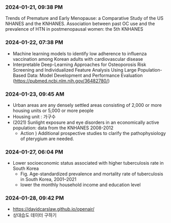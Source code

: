 ### 2024-01-21, 09:38 PM
Trends of Premature and Early Menopause: 
a Comparative Study of the US NHANES and the KNHANES.
Association between past OC use and the prevalence of HTN in postmenopausal women: the 5th KNHANES

### 2024-01-22, 07:38 PM

- Machine learning models to identify low adherence to influenza vaccination among Korean adults with cardiovascular disease
- Interpretable Deep-Learning Approaches for Osteoporosis Risk Screening and Individualized Feature Analysis Using Large Population-Based Data: Model Development and Performance Evaluation
(https://pubmed.ncbi.nlm.nih.gov/36482780/)

### 2024-01-23, 09:45 AM
- Urban areas are any densely settled areas consisting of 2,000 or more housing units or 5,000 or more people
- Housing unit : 가구수
- (2021) Sunlight exposure and eye disorders in an economically active population: data from the KNHANES 2008-2012
  - Action ) Additional prospective studies to clarify the pathophysiology of pterygium are needed.

### 2024-01-27, 06:04 PM
- Lower socioeconomic status associated with higher tuberculosis rate in South Korea
  - Fig. Age-standardized prevalence and mortality rate of tuberculosis in South Korea, 2001–2021
  - lower the monthly household income and education level

### 2024-01-28, 09:42 PM
- https://davidcarslaw.github.io/openair/
- 상대습도 데이터 구하기
